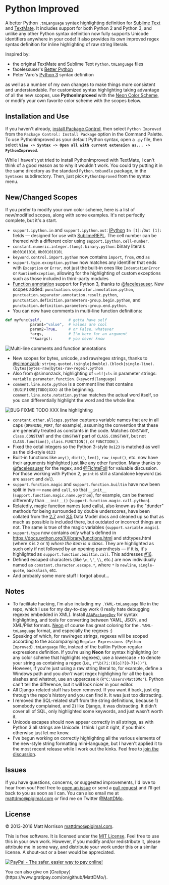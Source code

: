 # Python Improved

A better Python `.tmLanguage` syntax highlighting definition for [Sublime Text](http://www.sublimetext.com) and [TextMate](http://www.macromates.com). It includes support for both Python 2 and Python 3, and unlike any other Python syntax definition now fully supports Unicode identifiers anywhere in your code! It also provides its own improved regex syntax definition for inline highlighting of raw string literals.

Inspired by:

- the original TextMate and Sublime Text `Python.tmLanguage` files
- facelessuser's [Better Python](https://github.com/facelessuser/sublime-languages)
- Peter Varo's [Python 3](https://github.com/petervaro/python) syntax definition

as well as a number of my own changes to make things more consistent and understandable. For customized syntax highlighting taking advantage of all the new scopes, use **PythonImproved** with the [Neon Color Scheme](https://packagecontrol.io/packages/Neon%20Color%20Scheme), or modify your own favorite color scheme with the scopes below.

## Installation and Use

If you haven't already, [install Package Control](https://packagecontrol.io/installation), then select `Python Improved` from the `Package Control: Install Package` option in the Command Palette. To use PythonImproved as your default Python syntax, open a `.py` file, then select **`View -> Syntax -> Open all with current extension as... -> PythonImproved`**.

While I haven't yet tried to install PythonImproved with TextMate, I can't think of a good reason as to why it wouldn't work. You could try putting it in the same directory as the standard `Python.tmbundle` package, in the `Syntaxes` subdirectory. Then, just pick `PythonImproved` from the syntax menu.

## New/Changed Scopes

If you prefer to modify your own color scheme, here is a list of new/modified scopes, along with some examples. It's not perfectly complete, but it's a start.

- `support.ipython.in` and `support.ipython.out`: [IPython](http://ipython.org) `In [1]:`/`Out [1]:` fields &mdash; designed for use with [SublimeREPL](https://packagecontrol.io/packages/SublimeREPL). The cell number can be themed with a different color using `support.ipython.cell-number`.
- `constant.numeric.integer.(long).binary.python`: binary literals `0b00101010`, `0b00101010L`
- `keyword.control.import.python` now contains `import`, `from`, _and_ `as`
- `support.type.exception.python` now matches any identifier that ends with `Exception` or `Error`, not just the built-in ones like `IndentationError` or `RuntimeException`, allowing for the highlighting of custom exceptions such as those included in third-party modules
- [Function annotation](http://www.python.org/dev/peps/pep-3107/) support for Python 3, thanks to [@facelessuser](https://github.com/facelessuser).  New scopes added: `punctuation.separator.annotation.python`, `punctuation.separator.annotation.result.python`, `punctuation.definition.parameters-group.begin.python`, and `punctuation.definition.parameters-group.end.python`.
- You can now have comments in multi-line function definitions:

```python
def myfunc(self,            # gotta have self
           param1="value",  # values are cool
           param2=True,     # or False, whatever
           *args,           # I'm here for an argument
           **kwargs):       # you never know
```

![Multi-line comments and function annotations](http://pigimal.com/img/github/python_annotations.png)

- New scopes for bytes, unicode, and raw/regex strings, thanks to [@simonzack](https://github.com/simonzack): `string.quoted.(single|double).(block|single-line).(bytes|bytes-raw|bytes-raw-regex).python`
- Also from @simonzack, highlighting of `self|cls` in parameter strings: `variable.parameter.function.(keyword|language)`
- `comment.line.note.python` is a comment line that contains `(BUG|FIXME|TODO|XXX)` at the beginning. `comment.line.note.notation.python` matches the actual word itself, so you can differentially highlight the word and the whole line:

![BUG FIXME TODO XXX line highlighting](http://pigimal.com/img/comment.line.note.png)

- `constant.other.allcaps.python` captures variable names that are in all caps (`OPENING_PORT`, for example), assuming the convention that these are generally treated as constants in the code. Matches `CONSTANT`, `class.CONSTANT` and the `CONSTANT` part of `CLASS.CONSTANT`, but not `CLASS.function()`, `class.FUNCTION()`, or `FUNCTION()`.
- Fixed the octal integers so the Python 3-style `0o123` is matched as well as the old-style `0123`
- Built-in functions like `any()`, `dict()`, `len()`, `raw_input()`, etc. now have their arguments highlighted just like any other function. Many thanks to [@facelessuser](https://github.com/facelessuser) for the regex, and [@FichteFoll](https://github.com/FichteFoll) for valuable discussion. For those working with Python 2, `print` is still a standalone keyword (as are `assert` and `del`).
- `support.function.magic` and `support.function.builtin` have now been split in two &mdash; `name` and `call`, so that `__init__` (`support.function.magic.name.python`), for example, can be themed differently than `__init__()` (`support.function.magic.call.python`).
- Relatedly, magic function names (and calls), also known as the "dunder" methods for being surrounded by double underscores, have been collated from the [2.7](https://docs.python.org/2/reference/datamodel.html) and [3.5](https://docs.python.org/3/reference/datamodel.html) Data Model docs and cleaned up so that as much as possible is included there, but outdated or incorrect things are not. The same is true of the magic variables (`support.variable.magic`).
- `support.type` now contains *only* what's defined in https://docs.python.org/X/library/functions.html and stdtypes.html (where `X` is `2` or `3`) *where the item is a class*. They are highlighted as such only if not followed by an opening parenthesis &mdash; if it is, it's highlighted as `support.function.builtin.call`. This addresses [#16](https://github.com/MattDMo/PythonImproved/issues/16).
- Defined escaped characters (like `\n`, `\'`, `\\`, etc.) are now individually named as `constant.character.escape.*`, where `*` is `newline`, `single-quote`, `backslash`, etc.
- And probably some more stuff I forgot about...


## Notes

- To facilitate hacking, I'm also including my `.YAML-tmLanguage` file in the repo, which I use for my day-to-day work (I really hate debugging regexes embedded in XML). Install [`AAAPackageDev`](https://packagecontrol.io/packages/AAAPackageDev) for syntax highlighting, and tools for converting between YAML, JSON, and XML/Plist formats. [Neon](https://packagecontrol.io/packages/Neon%20Color%20Scheme) of course has great coloring for the `.YAML-tmLanguage` format, and especially the regexes :)
- Speaking of which, for raw/regex strings, regexes will be scoped according to the accompanying `Regular Expressions (Python Improved).tmLanguage` file, instead of the builtin Python regular expressions definition. If you're using **Neon** for syntax highlighting (or any color scheme that highlights regexes), use a lowercase `r` to denote your string as containing a regex (i.e., `r"\b(?i:(0[o]?[0-7]+))"`). However, if you're just using a raw string literal to, for example, define a Windows path and you *don't* want regex highlighing for all the back slashes and whatnot, use an uppercase `R` (`R"C:\Users\MattDMo"`). Python can't tell the difference, but it will look nicer in your editor.
- All Django-related stuff has been removed. If you want it back, just dig through the repo's history and you can find it. It was just too distracting.
- I removed the SQL-related stuff from the string definitions, because 1) somebody complained, and 2) like Django, it was distracting. It didn't cover all of SQL, only highlighted some keywords, and just wasn't worth it.
- Unicode escapes should now appear correctly in all strings, as with Python 3 all strings are Unicode. I think I got it right, if you think otherwise just let me know.
- I've begun working on correctly highlighting all the various elements of the new-style string formatting mini-language, but I haven't applied it to the most recent release while I work out the kinks. Feel free to [join the discussion](https://github.com/MattDMo/PythonImproved/issues/38).

## Issues

If you have questions, concerns, or suggested improvements, I'd love to hear from you! Feel free to [open an issue](https://github.com/MattDMo/PythonImproved/issues/new) or send a [pull request](https://github.com/MattDMo/PythonImproved/compare/) and I'll get back to you as soon as I can. You can also email me at <mattdmo@pigimal.com> or find me on Twitter [@MattDMo](https://twitter.com/MattDMo).


## License

&copy; 2013-2016 Matt Morrison <mattdmo@pigimal.com>.

This is free software. It is licensed under the [MIT License](http://opensource.org/licenses/MIT). Feel free to use this in your own work. However, if you modify and/or redistribute it, please attribute me in some way, and distribute your work under this or a similar license. A shout-out or a beer would be appreciated.

<a href="https://www.paypal.com/cgi-bin/webscr?cmd=_donations&business=R97MGGYES6GAJ&lc=US&item_name=Matthew%20D%2e%20Morrison&item_number=PythonImproved&currency_code=USD&bn=PP%2dDonationsBF%3abtn_donate_SM%2egif%3aNonHosted"><img src="https://www.paypalobjects.com/en_US/i/btn/btn_donate_SM.gif" border="0" name="Donate" alt="PayPal - The safer, easier way to pay online!"></a>
<p>
You can also give on [Gratipay](https://www.gratipay.com/on/github/MattDMo/).
